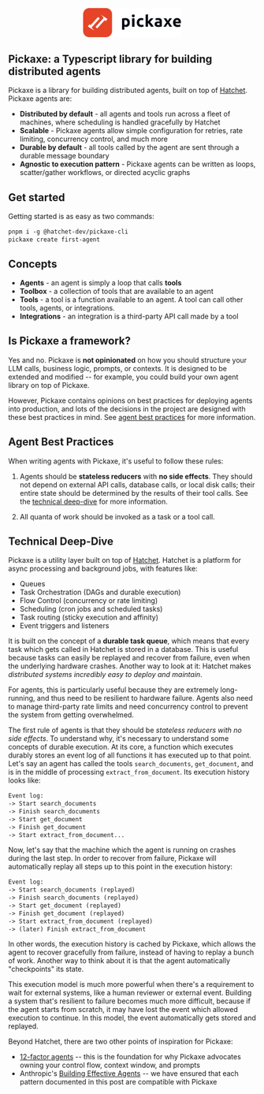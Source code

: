 <div align="center">
<picture>
  <source media="(prefers-color-scheme: dark)" srcset="./static/pickaxe_dark.png">
  <img width="200" alt="Hatchet Logo" src="./static/pickaxe_light.png">
</picture>
</a>
</div>

## Pickaxe: a Typescript library for building distributed agents

Pickaxe is a library for building distributed agents, built on top of [Hatchet](https://github.com/hatchet-dev/hatchet). Pickaxe agents are:

- **Distributed by default** - all agents and tools run across a fleet of machines, where scheduling is handled gracefully by Hatchet
- **Scalable** - Pickaxe agents allow simple configuration for retries, rate limiting, concurrency control, and much more
- **Durable by default** - all tools called by the agent are sent through a durable message boundary
- **Agnostic to execution pattern** - Pickaxe agents can be written as loops, scatter/gather workflows, or directed acyclic graphs

## Get started

Getting started is as easy as two commands:

```
pnpm i -g @hatchet-dev/pickaxe-cli
pickaxe create first-agent
```

## Concepts

- **Agents** - an agent is simply a loop that calls **tools**
- **Toolbox** - a collection of tools that are available to an agent
- **Tools** - a tool is a function available to an agent. A tool can call other tools, agents, or integrations.
- **Integrations** - an integration is a third-party API call made by a tool

## Is Pickaxe a framework?

Yes and no. Pickaxe is **not opinionated** on how you should structure your LLM calls, business logic, prompts, or contexts. It is designed to be extended and modified -- for example, you could build your own agent library on top of Pickaxe.

However, Pickaxe contains opinions on best practices for deploying agents into production, and lots of the decisions in the project are designed with these best practices in mind. See [agent best practices](#agent-best-practices) for more information.

## Agent Best Practices

When writing agents with Pickaxe, it's useful to follow these rules:

1. Agents should be **stateless reducers** with **no side effects**. They should not depend on external API calls, database calls, or local disk calls; their entire state should be determined by the results of their tool calls. See the [technical deep-dive](#technical-deep-dive) for more information.

2. All quanta of work should be invoked as a task or a tool call.

## Technical Deep-Dive

Pickaxe is a utility layer built on top of [Hatchet](https://github.com/hatchet-dev/hatchet). Hatchet is a platform for async processing and background jobs, with features like:

- Queues
- Task Orchestration (DAGs and durable execution)
- Flow Control (concurrency or rate limiting)
- Scheduling (cron jobs and scheduled tasks)
- Task routing (sticky execution and affinity)
- Event triggers and listeners

It is built on the concept of a **durable task queue**, which means that every task which gets called in Hatchet is stored in a database. This is useful because tasks can easily be replayed and recover from failure, even when the underlying hardware crashes. Another way to look at it: Hatchet makes _distributed systems incredibly easy to deploy and maintain_.

For agents, this is particularly useful because they are extremely long-running, and thus need to be resilient to hardware failure. Agents also need to manage third-party rate limits and need concurrency control to prevent the system from getting overwhelmed.

The first rule of agents is that they should be _stateless reducers with no side effects_. To understand why, it's necessary to understand some concepts of durable execution. At its core, a function which executes durably stores an event log of all functions it has executed up to that point. Let's say an agent has called the tools `search_documents`, `get_document`, and is in the middle of processing `extract_from_document`. Its execution history looks like:

```
Event log:
-> Start search_documents
-> Finish search_documents
-> Start get_document
-> Finish get_document
-> Start extract_from_document...
```

Now, let's say that the machine which the agent is running on crashes during the last step. In order to recover from failure, Pickaxe will automatically replay all steps up to this point in the execution history:

```
Event log:
-> Start search_documents (replayed)
-> Finish search_documents (replayed)
-> Start get_document (replayed)
-> Finish get_document (replayed)
-> Start extract_from_document (replayed)
-> (later) Finish extract_from_document
```

In other words, the execution history is cached by Pickaxe, which allows the agent to recover gracefully from failure, instead of having to replay a bunch of work. Another way to think about it is that the agent automatically "checkpoints" its state.

This execution model is much more powerful when there's a requirement to wait for external systems, like a human reviewer or external event. Building a system that's resilient to failure becomes much more difficult, because if the agent starts from scratch, it may have lost the event which allowed execution to continue. In this model, the event automatically gets stored and replayed.

Beyond Hatchet, there are two other points of inspiration for Pickaxe:

- [12-factor agents](https://github.com/humanlayer/12-factor-agents) -- this is the foundation for why Pickaxe advocates owning your control flow, context window, and prompts
- Anthropic's [Building Effective Agents](https://www.anthropic.com/engineering/building-effective-agents) -- we have ensured that each pattern documented in this post are compatible with Pickaxe
